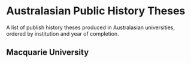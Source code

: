 # Australasian Public History Theses
A list of publish history theses produced in Australasian universities, ordered by institution and year of completion.

## Macquarie University
